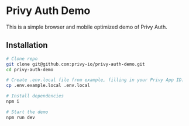 # Privy Auth Demo

This is a simple browser and mobile optimized demo of Privy Auth.

## Installation

```sh
# Clone repo
git clone git@github.com:privy-io/privy-auth-demo.git
cd privy-auth-demo

# Create .env.local file from example, filling in your Privy App ID.
cp .env.example.local .env.local

# Install dependencies
npm i

# Start the demo
npm run dev
```